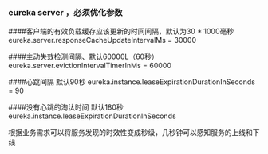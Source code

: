 ### eureka server ，必须优化参数

####客户端的有效负载缓存应该更新的时间间隔，默认为30 * 1000毫秒
eureka.server.responseCacheUpdateIntervalMs = 30000

####主动失效检测间隔、默认60000L（60秒）
eureka.server.evictionIntervalTimerInMs = 60000 

####心跳间隔 默认90秒
eureka.instance.leaseExpirationDurationInSeconds = 90

####没有心跳的淘汰时间 默认180秒
eureka.instance.leaseExpirationDurationInSeconds


根据业务需求可以将服务发现的时效性变成秒级，几秒钟可以感知服务的上线和下线
